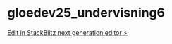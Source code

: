 # gloedev25_undervisning6

[Edit in StackBlitz next generation editor ⚡️](https://stackblitz.com/~/github.com/JulieKodehode/gloedev25_undervisning6)